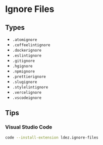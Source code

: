 # Ignore Files

## Types

- `.atomignore`
- `.coffeelintignore`
- `.dockerignore`
- `.eslintignore`
- `.gitignore`
- `.hgignore`
- `.npmignore`
- `.prettierignore`
- `.slugignore`
- `.stylelintignore`
- `.vercelignore`
- `.vscodeignore`

## Tips

### Visual Studio Code

```sh
code --install-extension ldez.ignore-files
```
